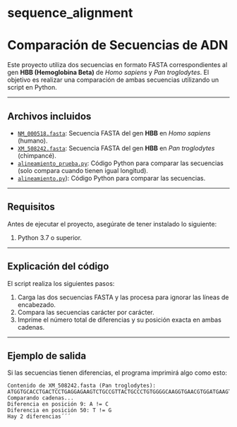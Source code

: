 # sequence_alignment
# Comparación de Secuencias de ADN
Este proyecto utiliza dos secuencias en formato FASTA correspondientes al gen **HBB (Hemoglobina Beta)** de *Homo sapiens* y *Pan troglodytes*. El objetivo es realizar una comparación de ambas secuencias utilizando un script en Python.

---

## Archivos incluidos

- [`NM_000518.fasta`](https://github.com/amapolitav/sequence_alignment/blob/main/NM_000518.fasta): Secuencia FASTA del gen **HBB** en *Homo sapiens* (humano).
- [`XM_508242.fasta`](https://github.com/amapolitav/sequence_alignment/blob/main/XM_508242.fasta): Secuencia FASTA del gen **HBB** en *Pan troglodytes* (chimpancé).
- [`alineamiento_prueba.py`](./alineamiento_prueba.py): Código Python para comparar las secuencias (solo compara cuando tienen igual longitud).
- [`alineamiento.py`](https://github.com/amapolitav/sequence_alignment/blob/main/alimeamiento.py)): Código Python para comparar las secuencias.

---

## Requisitos

Antes de ejecutar el proyecto, asegúrate de tener instalado lo siguiente:

1. Python 3.7 o superior.

---

## Explicación del código

El script realiza los siguientes pasos:
1. Carga las dos secuencias FASTA y las procesa para ignorar las líneas de encabezado.
2. Compara las secuencias carácter por carácter.
3. Imprime el número total de diferencias y su posición exacta en ambas cadenas.

---

## Ejemplo de salida

Si las secuencias tienen diferencias, el programa imprimirá algo como esto:
```Contenido de NM_000518.fasta (Homo sapiens): ATGGTGCATCTGACTCCTGAGGAGAAGTCTGCCGTTACTGCCCTGTGGGGCAAGGTGAACGTGGATGAAGTTGGTGGTGAGGCCCTGGGCAG
Contenido de XM_508242.fasta (Pan troglodytes): ATGGTGCACCTGACTCCTGAGGAGAAGTCTGCCGTTACTGCCCTGTGGGGCAAGGTGAACGTGGATGAAGTTGGTGGTGAGGCCCTGGGCAG
Comparando cadenas...
Diferencia en posición 9: A != C
Diferencia en posición 50: T != G 
Hay 2 diferencias´´´
   


